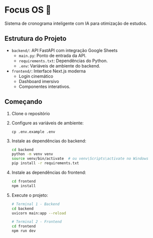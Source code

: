 # Focus OS 🚀

Sistema de cronograma inteligente com IA para otimização de estudos.

## Estrutura do Projeto

- `backend/`: API FastAPI com integração Google Sheets
  - `main.py`: Ponto de entrada da API.
  - `requirements.txt`: Dependências do Python.
  - `.env`: Variáveis de ambiente do backend.
- `frontend/`: Interface Next.js moderna
  - Login cinemático
  - Dashboard imersivo
  - Componentes interativos.

## Começando

1. Clone o repositório
2. Configure as variáveis de ambiente:
   ```
   cp .env.example .env
   ```

3. Instale as dependências do backend:
   ```bash
   cd backend
   python -m venv venv
   source venv/bin/activate  # ou venv\Scripts\activate no Windows
   pip install -r requirements.txt
   ```

4. Instale as dependências do frontend:
   ```bash
   cd frontend
   npm install
   ```

5. Execute o projeto:
   ```bash
   # Terminal 1 - Backend
   cd backend
   uvicorn main:app --reload

   # Terminal 2 - Frontend
   cd frontend
   npm run dev
   ```
